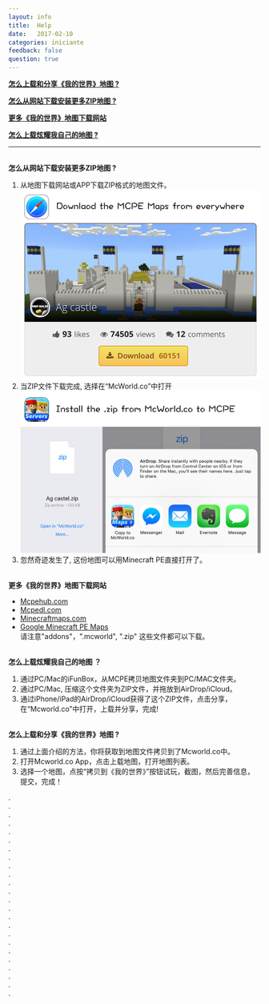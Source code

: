 ```yaml
---
layout: info
title:  Help
date:   2017-02-10
categories: iniciante
feedback: false
question: true
---
```

[**怎么上载和分享《我的世界》地图 ?**](#0)

[**怎么从网站下载安装更多ZIP地图 ?**](#1)

[**更多《我的世界》地图下载网站**](#2)

[**怎么上载炫耀我自己的地图 ?**](#3)

----
<span id = "1"></span>  
**怎么从网站下载安装更多ZIP地图 ?**   
1. 从地图下载网站或APP下载ZIP格式的地图文件。   
[![screenshot](/assets/images/zip1.jpg)](http://mcpehub.com/maps?sort=downloads)  
2. 当ZIP文件下载完成, 选择在“McWorld.co”中打开    
![screenshot](/assets/images/zip2.jpg)  
3. 忽然奇迹发生了, 这份地图可以用Minecraft PE直接打开了。

<span id = "2"></span>  
**更多《我的世界》地图下载网站**  
- [<u>Mcpehub.com</u>](http://mcpehub.com/maps?sort=downloads)  
- [<u>Mcpedl.com</u>](http://mcpedl.com/tag/mcworld/)  
- [<u>Minecraftmaps.com</u>](http://www.minecraftmaps.com/pocket-edition-maps)  
- [<u>Google Minecraft PE Maps</u>](https://www.google.com/webhp?ion=1&espv=2&ie=UTF-8#q=minecraft%20pe%20map)  
请注意"addons"，".mcworld", ".zip" 这些文件都可以下载。

<span id = "3"></span>  
**怎么上载炫耀我自己的地图 ？**  
1. 通过PC/Mac的iFunBox，从MCPE拷贝地图文件夹到PC/MAC文件夹。  
2. 通过PC/Mac, 压缩这个文件夹为ZIP文件，并拖放到AirDrop/iCloud。  
3. 通过iPhone/iPad的AirDrop/iCloud获得了这个ZIP文件，点击分享，在“Mcworld.co”中打开，上载并分享，完成!

<span id = "0"></span>  
**怎么上载和分享《我的世界》地图 ?**  
1. 通过上面介绍的方法，你将获取到地图文件拷贝到了Mcworld.co中。  
2. 打开Mcworld.co App，点击上载地图，打开地图列表。  
3. 选择一个地图，点按“拷贝到《我的世界》”按钮试玩，截图，然后完善信息，提交，完成！
  
  
  
  
  
  
  
  
  
  
  
  
  
  
  
  
  
  
  
  

.  
.  
.  
.  
.  
.  
.  
.  
.  
.  
.  
.  
.  
.  
.  
.  
.  
.  
.  
.  
.  
.  
.  
.  